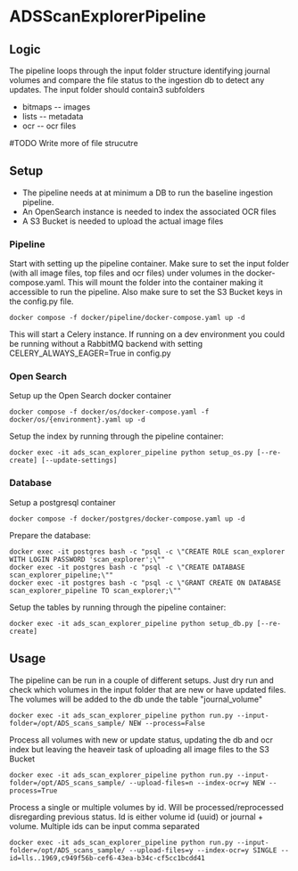 # ADSScanExplorerPipeline
## Logic
The pipeline loops through the input folder structure identifying journal volumes and compare the file status to the ingestion db to detect any updates. The input folder should contain3 subfolders
* bitmaps -- images
* lists -- metadata
* ocr -- ocr files

#TODO Write more of file strucutre
## Setup

* The pipeline needs at at minimum a DB to run the baseline ingestion pipeline. 
* An OpenSearch instance is needed to index the associated OCR files
* A S3 Bucket is needed to upload the actual image files

### Pipeline

Start with setting up the pipeline container. Make sure to set the input folder (with all image files, top files and ocr files) under volumes in the docker-compose.yaml. This will mount the folder into the container making it accessible to run the pipeline. Also make sure to set the S3 Bucket keys in the config.py file.
```
docker compose -f docker/pipeline/docker-compose.yaml up -d
```
This will start a Celery instance. If running on a dev environment you could be running without a RabbitMQ backend with setting CELERY_ALWAYS_EAGER=True in config.py


### Open Search

Setup up the Open Search docker container

```
docker compose -f docker/os/docker-compose.yaml -f docker/os/{environment}.yaml up -d
```

Setup the index by running through the pipeline container:

```
docker exec -it ads_scan_explorer_pipeline python setup_os.py [--re-create] [--update-settings]
```

### Database
Setup a postgresql container
```
docker compose -f docker/postgres/docker-compose.yaml up -d
```

Prepare the database:

```
docker exec -it postgres bash -c "psql -c \"CREATE ROLE scan_explorer WITH LOGIN PASSWORD 'scan_explorer';\""
docker exec -it postgres bash -c "psql -c \"CREATE DATABASE scan_explorer_pipeline;\""
docker exec -it postgres bash -c "psql -c \"GRANT CREATE ON DATABASE scan_explorer_pipeline TO scan_explorer;\""
```

Setup the tables by running through the pipeline container:
```
docker exec -it ads_scan_explorer_pipeline python setup_db.py [--re-create] 
```

## Usage
The pipeline can be run in a couple of different setups. Just dry run and check which volumes in the input folder that are new or have updated files. The volumes will be added to the db unde the table "journal_volume"
```
docker exec -it ads_scan_explorer_pipeline python run.py --input-folder=/opt/ADS_scans_sample/ NEW --process=False
```

Process all volumes with new or update status, updating the db and ocr index but leaving the heaveir task of uploading all image files to the S3 Bucket
```
docker exec -it ads_scan_explorer_pipeline python run.py --input-folder=/opt/ADS_scans_sample/ --upload-files=n --index-ocr=y NEW --process=True
```

Process a single or multiple volumes by id. Will be processed/reprocessed disregarding previous status. Id is either volume id (uuid) or journal + volume. Multiple ids can be input comma separated
```
docker exec -it ads_scan_explorer_pipeline python run.py --input-folder=/opt/ADS_scans_sample/ --upload-files=y --index-ocr=y SINGLE --id=lls..1969,c949f56b-cef6-43ea-b34c-cf5cc1bcdd41
```